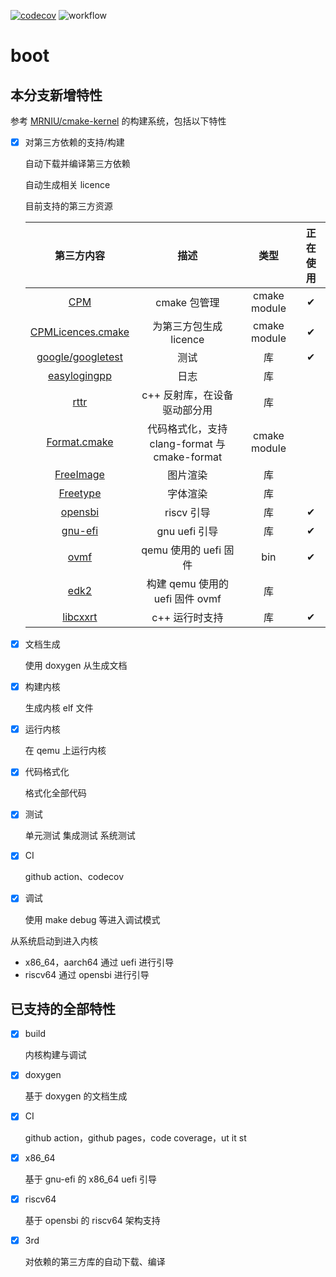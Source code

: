 
[![codecov](https://codecov.io/gh/Simple-XX/SimpleKernel/graph/badge.svg?token=J7NKK3SBNJ)](https://codecov.io/gh/Simple-XX/SimpleKernel)
![workflow](https://github.com/Simple-XX/SimpleKernel/actions/workflows/workflow.yml/badge.svg)

# boot

## 本分支新增特性

参考 [MRNIU/cmake-kernel](https://github.com/MRNIU/cmake-kernel) 的构建系统，包括以下特性

- [x] 对第三方依赖的支持/构建

  自动下载并编译第三方依赖

  自动生成相关 licence

  目前支持的第三方资源

  |                          第三方内容                          |                     描述                      |     类型     | 正在使用 |
  | :----------------------------------------------------------: | :-------------------------------------------: | :----------: | :------: |
  |        [CPM](https://github.com/cpm-cmake/CPM.cmake)         |                 cmake 包管理                  | cmake module |    ✔     |
  | [CPMLicences.cmake](https://github.com/TheLartians/CPMLicenses.cmake) |            为第三方包生成 licence             | cmake module |    ✔     |
  |  [google/googletest](https://github.com/google/googletest)   |                     测试                      |      库      |    ✔     |
  |   [easylogingpp](https://github.com/amrayn/easyloggingpp)    |                     日志                      |      库      |          |
  |           [rttr](https://github.com/rttrorg/rttr)            |         c++ 反射库，在设备驱动部分用          |      库      |          |
  | [Format.cmake](https://github.com/TheLartians/Format.cmake)  | 代码格式化，支持 clang-format 与 cmake-format | cmake module |          |
  |        [FreeImage](http://freeimage.sourceforge.net/)        |                   图片渲染                    |      库      |          |
  |            [Freetype](https://www.freetype.org/)             |                   字体渲染                    |      库      |          |
  |   [opensbi](https://github.com/riscv-software-src/opensbi)   |                  riscv 引导                   |      库      |    ✔     |
  |     [gnu-efi](https://sourceforge.net/projects/gnu-efi/)     |                 gnu uefi 引导                 |      库      |    ✔     |
  |                [ovmf](SimpleKernel/3rd/ovmf)                 |             qemu 使用的 uefi 固件             |     bin      |    ✔     |
  |          [edk2](https://github.com/tianocore/edk2)           |        构建 qemu 使用的 uefi 固件 ovmf        |      库      |          |
  |       [libcxxrt](https://github.com/libcxxrt/libcxxrt)       |                c++ 运行时支持                 |      库      |    ✔     |

- [x] 文档生成

  使用 doxygen 从生成文档

- [x] 构建内核

  生成内核 elf 文件

- [x] 运行内核

  在 qemu 上运行内核

- [x] 代码格式化

  格式化全部代码

- [x] 测试

  单元测试 集成测试 系统测试

- [x] CI

  github action、codecov

- [x] 调试

  使用 make debug 等进入调试模式

从系统启动到进入内核

- x86_64，aarch64 通过 uefi 进行引导
- riscv64 通过 opensbi 进行引导

## 已支持的全部特性

- [x] build

  内核构建与调试

- [x] doxygen

  基于 doxygen 的文档生成

- [x] CI
  
  github action，github pages，code coverage，ut it st

- [x] x86_64

  基于 gnu-efi 的 x86_64 uefi 引导

- [x] riscv64

  基于 opensbi 的 riscv64 架构支持

- [x] 3rd

  对依赖的第三方库的自动下载、编译
